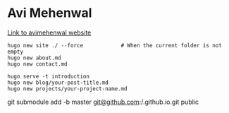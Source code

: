 # Avi Mehenwal

[Link to avimehenwal website](https://avimehenwal.github.io)

```
hugo new site ./ --force			# When the current folder is not empty
hugo new about.md
hugo new contact.md

hugo serve -t introduction
hugo new blog/your-post-title.md
hugo new projects/your-project-name.md
```


git submodule add -b master git@github.com:<USERNAME>/<USERNAME>.github.io.git public
